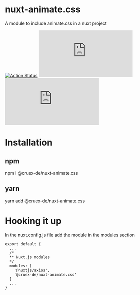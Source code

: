 # nuxt-animate.css
A module to include animate.css in a nuxt project

[![Action Status](https://github.com/cruex-de/nuxt-animate.css/workflows/Node.js%20Package/badge.svg)](https://github.com/cruex-de/nuxt-animate.css/actions)
[![npm](https://img.shields.io/npm/dm/@cruex-de/nuxt-animate.css?label=Downloads)](https://www.npmjs.com/package/@cruex-de/nuxt-animate.css)
[![NPM](https://img.shields.io/npm/l/@cruex-de/nuxt-animate.css?label=License)](https://github.com/cruex-de/nuxt-animate.css/blob/master/LICENSE)

# Installation

## npm
npm i @cruex-de/nuxt-animate.css

## yarn
yarn add @cruex-de/nuxt-animate.css

# Hooking it up

In the nuxt.config.js file add the module in the modules section

~~~~
export default {
  ...
  /*
  ** Nuxt.js modules
  */
  modules: [
    '@nuxtjs/axios',
    '@cruex-de/nuxt-animate.css'
  ]
  ...
}
~~~~
